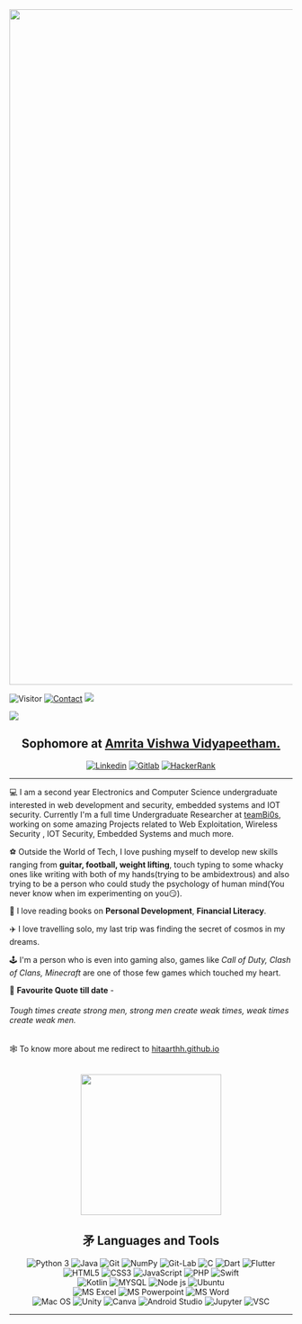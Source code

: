<div align="center">
<img width="1200" alt="photo" src="https://user-images.githubusercontent.com/91147942/159723340-fb7d2dd5-8ce1-4b07-960a-d951a53bf9be.png">
</div>

![Visitor](https://visitor-badge.laobi.icu/badge?page_id=hitaarthh.hitaarthh) <a href="https://linktr.ee/hitaarthh"><img src="https://img.shields.io/badge/-Contact%20%F0%9F%93%87-green[700]" alt="Contact"></a> <a href="https://linktr.ee/hitaarthh" target="_main"><img src="https://img.shields.io/badge/-More%20Links%20%F0%9F%94%97-green[700]"></a>

![](https://readme-typing-svg.herokuapp.com?size=35&color=5C89F7&background=3FCBFF00&center=true&multiline=true&width=1000&height=90&lines=Hey+there%2C+I'm+Hitarth+Anand+Rohra!!👋🏻;+Welcome+To+My+Profile!!😇+)

<h2 align="center">Sophomore at <a href="https://amrita.edu/">Amrita Vishwa Vidyapeetham.</a> </h2>
<div align="center">
  <a href="https://www.linkedin.com/in/hitarth-anand-rohra-956795188/" target="_blank"><img alt="Linkedin" src="https://img.shields.io/badge/LinkedIn-0077B5?style=for-the-badge&logo=linkedin&logoColor=white"></a>
  <a href="https://gitlab.com/hitaarthh" target="_blank"><img alt="Gitlab" src="https://img.shields.io/badge/GitLab-330F63?style=for-the-badge&logo=gitlab&logoColor=white"></a>
  <a href="https://www.hackerrank.com/hitarth_rohra" target="_blank"><img alt="HackerRank" src="https://img.shields.io/badge/-Hackerrank-2EC866?style=for-the-badge&logo=HackerRank&logoColor=white"></a>

</div>
<hr>


💻 I am a second year Electronics and Computer Science undergraduate interested in web development and security, embedded systems and IOT security. Currently I'm a full time Undergraduate Researcher at [teamBi0s](https://bi0s.in/), working on some amazing Projects related to Web Exploitation, Wireless Security , IOT Security, Embedded Systems and much more.


⚽️ Outside the World of Tech, I love pushing myself to develop new skills ranging from **guitar, football, weight lifting**, touch typing to some whacky ones like writing with both of my hands(trying to be ambidextrous) and also trying to be a person who could study the psychology of human mind(You never know when im experimenting on you😏).

📖 I love reading books on **Personal Development**, **Financial Literacy**.

✈️ I love travelling solo, my last trip was finding the secret of cosmos in my dreams.

🕹 I'm a person who is even into gaming also, games like _Call of Duty, Clash of Clans, Minecraft_ are one of those few games which touched my heart.

🎸 **Favourite Quote till date** - 

######  Tough times create strong men, strong men create weak times, weak times create weak men.

🕸 To know more about me redirect to <a href="https://hitaarthh.github.io/#)(Use Laptop for better User Experience" target="_main">hitaarthh.github.io</a>

<br>
<div align="center">
  <img src="https://github-readme-stats.vercel.app/api?username=hitaarthh&show_icons=true&theme=dark" height="250">
</div>

<div align="center">
<h2>⽭ Languages and Tools</h2>
</div>

<div align="center">
  <img alt="Python 3" src="https://img.shields.io/badge/Python-37709F?style=for-the-badge&logo=python&logoColor=white">

  <img alt="Java" src="https://img.shields.io/badge/Java-ED8B00?style=for-the-badge&logo=java&logoColor=white">
  <img alt="Git" src="https://img.shields.io/badge/Git-f05030?&style=for-the-badge&logo=git&logoColor=white">
    <img alt="NumPy"src="https://img.shields.io/badge/github-%23121011.svg?style=for-the-badge&logo=github&logoColor=white)">
  <img alt="Git-Lab" src="https://img.shields.io/badge/GitLab-330F63?style=for-the-badge&logo=gitlab&logoColor=white">
  <img alt="C" src="https://img.shields.io/badge/C-00599C?style=for-the-badge&logo=c&logoColor=white">
  <img alt="Dart" src="https://img.shields.io/badge/Dart-0175C2?style=for-the-badge&logo=dart&logoColor=white">
  <img alt="Flutter" src="https://img.shields.io/badge/Flutter-02569B?style=for-the-badge&logo=flutter&logoColor=white">
  <br>
  <img alt="HTML5" src="https://img.shields.io/badge/HTML5-E34F26?style=for-the-badge&logo=html5&logoColor=white">
  <img alt="CSS3" src="https://img.shields.io/badge/CSS3-1572B6?style=for-the-badge&logo=css3&logoColor=white">
  <img alt="JavaScript" src="https://img.shields.io/badge/JavaScript-F7DF1E?style=for-the-badge&logo=javascript&logoColor=black">
  <img alt="PHP" src="https://img.shields.io/badge/PHP-777BB4?style=for-the-badge&logo=php&logoColor=white">
  <img alt="Swift" src="https://img.shields.io/badge/Swift-FA7343?style=for-the-badge&logo=swift&logoColor=white">
  <br>
  <img alt="Kotlin" src="https://img.shields.io/badge/Kotlin-0095D5?&style=for-the-badge&logo=kotlin&logoColor=white">
  <img alt="MYSQL" src="https://img.shields.io/badge/MySQL-00000F?style=for-the-badge&logo=mysql&logoColor=white">
 <img alt="Node js" src="https://img.shields.io/badge/node.js-6DA55F?style=for-the-badge&logo=node.js&logoColor=white">
  <img alt="Ubuntu" src="https://img.shields.io/badge/Ubuntu-E95420?style=for-the-badge&logo=ubuntu&logoColor=white">
  <br>
  <img alt="MS Excel" src="https://img.shields.io/badge/Microsoft_Excel-217346?style=for-the-badge&logo=microsoft-excel&logoColor=white">
  <img alt="MS Powerpoint" src="https://img.shields.io/badge/Microsoft_PowerPoint-B7472A?style=for-the-badge&logo=microsoft-powerpoint&logoColor=white">
  <img alt="MS Word" src="https://img.shields.io/badge/Microsoft_Word-2B579A?style=for-the-badge&logo=microsoft-word&logoColor=white">
  <br>
    <img alt="Mac OS" src="https://img.shields.io/badge/mac%20os-000000?style=for-the-badge&logo=macos&logoColor=F0F0F0">
  <img alt="Unity" src="https://img.shields.io/badge/unity-%23000000.svg?style=for-the-badge&logo=unity&logoColor=white">
  <img alt="Canva" src="https://img.shields.io/badge/Canva-%2300C4CC?&style=for-the-badge&logo=Canva&logoColor=white">
  <img alt="Android Studio" src="https://img.shields.io/badge/Android%20Studio-3DDC84.svg?style=for-the-badge&logo=android-studio&logoColor=white">
  <img alt="Jupyter" src="https://img.shields.io/badge/Jupyter-F37626.svg?&style=for-the-badge&logo=Jupyter&logoColor=white">
  <img alt="VSC" src="https://img.shields.io/badge/Visual_Studio_Code-0078D4?style=for-the-badge&logo=visual%20studio%20code&logoColor=white">
</div>
<hr>

<!-- ## 🏅 Achievements & Certifications:

<div align="center">
  <a href="https://www.hackerrank.com/hitarth_rohra"><img height="125" alt="Badge" src="https://user-images.githubusercontent.com/91147942/162021307-52c92f83-1c08-4a4a-bfd0-264fd2850199.png"></a>
<a href="https://www.credly.com/badges/ad007576-e094-43f3-ad02-443da5c2c1ca" target="_blank"><img src="https://images.credly.com/size/680x680/images/af8c6b4e-fc31-47c4-8dcb-eb7a2065dc5b/I2CS__1_.png" height="125"></a>
<a href="https://www.credly.com/badges/4d567519-8207-4ca7-94e0-3ac6a35525d9" target="_blank"><img src="https://images.credly.com/size/680x680/images/054913b2-e271-49a2-a1a4-9bf1c1f9a404/CyberEssentials.png" height="125">
<a href="https://www.hackveda.in/one2one_old/verifycertificate.php?certi_encypt_key=MJAE/1028/58/15843" target="_blank"><img src="https://user-images.githubusercontent.com/91147942/160294420-03b0b415-72b5-45b4-be12-8212a3bbec8e.png" height="125">
<a href="https://www.hackerrank.com/certificates/63ae0d74b831" target="_blank"><img height="125" alt="badge Java" src="https://user-images.githubusercontent.com/91147942/160926113-e2c2ac5a-42b8-4f60-a2cd-511c4b42d870.png"></a>
<a href="https://www.hackerrank.com/certificates/00d58a3687f8"><img height="125" alt="Badge Problem Solving" src="https://user-images.githubusercontent.com/91147942/161805395-e3b09f50-2e64-477d-a4a9-6d060275292a.png"></a>
<a href="https://www.hackerrank.com/certificates/7c46de529580"><img height="125" alt="Screenshot 2022-04-06 at 9 01 24 PM" src="https://user-images.githubusercontent.com/91147942/162011936-9000e9b3-7d69-487c-ac98-877653910e08.png"></a>
<a href="https://www.hackerrank.com/certificates/69183b9c0248"><img height="125" alt="Screenshot 2022-04-06 at 9 11 44 PM" src="https://user-images.githubusercontent.com/91147942/162014030-09eea47d-53e5-479b-a7ad-215086bc412a.png"></a>

  </div>

</div> -->
      
<div align="center">


